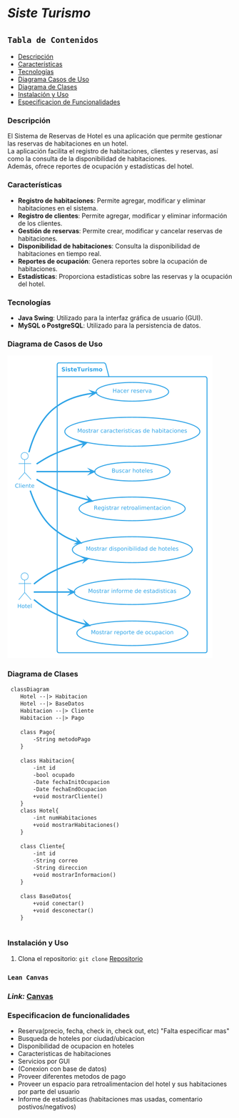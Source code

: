 # *Siste Turismo*

<!-- fis_2024_g1 -->

## `Tabla de Contenidos`
- [Descripción](#descripción)
- [Características](#características)
- [Tecnologías](#tecnologías)
- [Diagrama Casos de Uso](#diagrama-de-casos-de-uso)
- [Diagrama de Clases](#diagrama-de-clases)
- [Instalación y Uso](#instalación-y-uso)
- [Especificacion de Funcionalidades](#especificacion-de-funcionalidades)

### Descripción
El Sistema de Reservas de Hotel es una aplicación que permite gestionar las reservas de habitaciones en un hotel.  
La aplicación facilita el registro de habitaciones, clientes y reservas, así como la consulta de la disponibilidad de habitaciones.  
Además, ofrece reportes de ocupación y estadísticas del hotel.

### Características
- **Registro de habitaciones**: Permite agregar, modificar y eliminar habitaciones en el sistema.
- **Registro de clientes**: Permite agregar, modificar y eliminar información de los clientes.
- **Gestión de reservas**: Permite crear, modificar y cancelar reservas de habitaciones.
- **Disponibilidad de habitaciones**: Consulta la disponibilidad de habitaciones en tiempo real.
- **Reportes de ocupación**: Genera reportes sobre la ocupación de habitaciones.
- **Estadísticas**: Proporciona estadísticas sobre las reservas y la ocupación del hotel.

### Tecnologías
- **Java Swing**: Utilizado para la interfaz gráfica de usuario (GUI).
- **MySQL o PostgreSQL**: Utilizado para la persistencia de datos.

### Diagrama de Casos de Uso
![Diagrama Casos de Uso](https://github.com/ErickSalazar07/Web/blob/main/pictures/userCase.png?raw=true)

### Diagrama de Clases

```mermaid
 classDiagram
    Hotel --|> Habitacion
    Hotel --|> BaseDatos
    Habitacion --|> Cliente
    Habitacion --|> Pago 

    class Pago{
        -String metodoPago
    }

    class Habitacion{
        -int id
        -bool ocupado
        -Date fechaInitOcupacion
        -Date fechaEndOcupacion
        +void mostrarCliente()
    }
    class Hotel{
        -int numHabitaciones
        +void mostrarHabitaciones()
    }

    class Cliente{
        -int id
        -String correo
        -String direccion
        +void mostrarInformacion()
    }  

    class BaseDatos{
        +void conectar()
        +void desconectar()
    }
    
```

### Instalación y Uso
1. Clona el repositorio: `git clone` [Repositorio](https://github.com/puj-course/fis_2024_g1.git)  

### `Lean Canvas`  
### ***Link:*** [Canvas](https://www.canva.com/design/DAGL5-BW-tM/t6wcoT0ZNaTMHwAL7HTbfA/edit?utm_content=DAGL5-BW-tM&utm_campaign=designshare&utm_medium=link2&utm_source=sharebutton) 

### Especificacion de funcionalidades

* Reserva(precio, fecha, check in, check out, etc) "Falta especificar mas"
* Busqueda de hoteles por ciudad/ubicacion
* Disponibilidad de ocupacion en hoteles
* Caracteristicas de habitaciones
* Servicios por GUI
* (Conexion con base de datos)
* Proveer diferentes metodos de pago
* Proveer un espacio para retroalimentacion del hotel y sus habitaciones por parte del usuario
* Informe de estadisticas (habitaciones mas usadas, comentario postivos/negativos)
